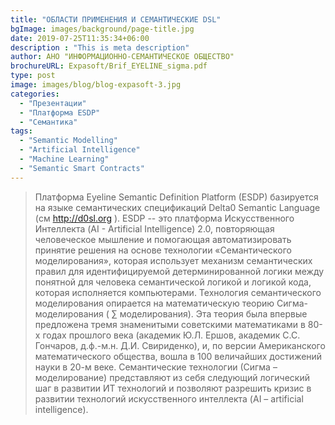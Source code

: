 ```yaml
---
title: "ОБЛАСТИ ПРИМЕНЕНИЯ И СЕМАНТИЧЕСКИЕ DSL"
bgImage: images/background/page-title.jpg
date: 2019-07-25T11:35:34+06:00
description : "This is meta description"
author: АНО "ИНФОРМАЦИОННО-СЕМАНТИЧЕСКОЕ ОБЩЕСТВО"
brochureURL: Expasoft/Brif_EYELINE_sigma.pdf
type: post
image: images/blog/blog-expasoft-3.jpg
categories: 
  - "Презентации"
  - "Платформа ESDP"
  - "Семантика"
tags:
  - "Semantic Modelling"
  - "Artificial Intelligence"
  - "Machine Learning"
  - "Semantic Smart Contracts"
---
```


>Платформа Eyeline Semantic Definition Platform (ESDP) базируется на языке семантических спецификаций Delta0 Semantic Language (см http://d0sl.org ). ESDP --  это платформа Искусственного Интеллекта (AI -  Artificial Intelligence) 2.0, повторяющая человеческое мышление и помогающая автоматизировать принятие решения на основе технологии «Семантического моделирования», которая использует механизм семантических правил для идентифицируемой детерминированной логики между понятной для человека семантической логикой и логикой кода, которая исполняется компьютерами. Технология семантического моделирования опирается на математическую теорию Сигма-моделирования ( ∑ моделирования). Эта теория была впервые предложена тремя знаменитыми советскими математиками в 80-х годах прошлого века (академик Ю.Л. Ершов, академик С.С. Гончаров, д.ф.-м.н. Д.И. Свириденко), и, по версии Американского математического общества, вошла в 100 величайших достижений науки в 20-м веке. Семантические технологии (Сигма – моделирование) представляют из себя следующий логический шаг в развитии ИТ технологий и позволяют разрешить кризис в развитии технологий искусственного интеллекта (AI – artificial intelligence).  